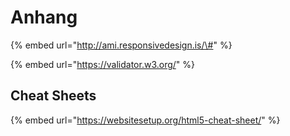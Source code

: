 # Anhang

{% embed url="http://ami.responsivedesign.is/\#" %}



{% embed url="https://validator.w3.org/" %}

## Cheat Sheets

{% embed url="https://websitesetup.org/html5-cheat-sheet/" %}



